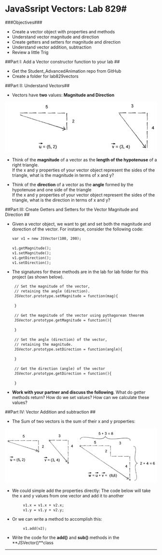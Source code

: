 # JavaSsript Vectors: Lab 829#

###Objectives###
 - Create a vector object with properties and methods
 - Understand vector magnitude and direction 
 - Create getters and setters for magnitude and direction 
 - Understand vector addition, subtraction
 - Review a little Trig
 


##Part I: Add a Vector constructor function to your lab ##

 - Get the Student_AdvancedAnimation repo from GitHub 
 - Create a folder for lab829vectors


##Part II: Understand Vectors##

 -  Vectors have **two** values: **Magnitude and Direction**
 

 ![image](vectors.png)


 -  Think of the **magnitude** of a vector as the **length of the hypotenuse** of a right triangle.  
 If the x and y properties of your vector object represent the sides of the triangle, what is the magnitude in terms of x and y? </br>


 -  Think of the **direction** of a vector as the **angle** formed by the hypotenuse and one side of the triangle  
If the x and y properties of your vector object represent the sides of the triangle, what is the direction in terms of x and y? </br>
 
##Part III: Create Getters and Setters for the Vector Magnitude and Direction ##

 -  Given a vector object, we want to get and set both the magnitude and dorection of the vector.  For instance, consider the following code:

		var v1 = new JSVector(100, 200);

		v1.getMagnitude();
		v1.setMagnitude();
		v1.getDirection();
		v1.setDirection();

 - The signatures for these methods are in the lab for lab folder for this project (as shown below).  
 
        // Set the magnitude of the vector,
		// retaining the angle (direction).
		JSVector.prototype.setMagnitude = function(mag){
		  
		}
		
		// Get the magnitude of the vector using pythagorean theorem
		JSVector.prototype.getMagnitude = function(){
		 
		}
		
		// Set the angle (direction) of the vector,
		// retaining the magnitude.
		JSVector.prototype.setDirection = function(angle){
		 
		}
		
		// Get the direction (angle) of the vector
		JSVector.prototype.getDirection = function(){
		  
		}

 - **Work with your partner and discuss the following**.  What do getter methods return?  How do we set values? How can we calculate these values?


##Part IV: Vector Addition and subtraction ##

 - The Sum of two vectors is the sum of their x and y properties:

![image](vec2.png)

 - We could simple add the properties directly:  The code below will take the x and y values from one vector and add it to another

			v1.x = v1.x + v2.x;
			v1.y = v1.y + v2.y;

 - Or we can write a method to accomplish this:

			v1.add(v2);

 - Write the code for the **add()** and **sub()** methods in the **JSVector()**class


----


